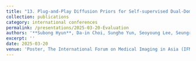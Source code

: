 ```yaml
---
title: "13. Plug-and-Play Diffusion Priors for Self-supervised Dual-Domain CT Metal Artifact Reduction"
collection: publications
category: international conferences
permalink: /presentations/2025-03-20-Evaluation 
authors: '**Subong Hyun**, Da-in Choi, Sungho Yun, Seoyoung Lee, Seungryong Cho'
excerpt: ''
date: 2025-03-20
venue: 'Poster, The International Forum on Medical Imaging in Asia (IFMIA), 2025'
---
```

